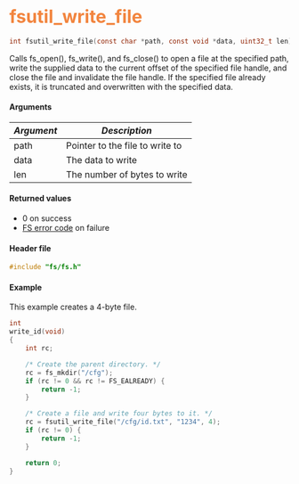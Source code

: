 ## <font color="#F2853F" style="font-size:24pt">fsutil\_write\_file</font>

```c
int fsutil_write_file(const char *path, const void *data, uint32_t len)
```

Calls fs\_open(), fs\_write(), and fs\_close() to open a file at the specified path, write the supplied data to the current offset of the specified file handle, and close the file and invalidate the file handle.  If the specified file already exists, it is truncated and overwritten with the specified data.

#### Arguments

| *Argument* | *Description* |
|-----------|-------------|
| path |  Pointer to the file to write to |
| data |  The data to write |
| len |  The number of bytes to write |

#### Returned values

* 0 on success
* [FS error code](fs_return_codes.md) on failure

#### Header file

```c
#include "fs/fs.h"
```

#### Example

This example creates a 4-byte file.

```c
int
write_id(void)
{
    int rc;

    /* Create the parent directory. */
    rc = fs_mkdir("/cfg");
    if (rc != 0 && rc != FS_EALREADY) {
        return -1;
    }

    /* Create a file and write four bytes to it. */
    rc = fsutil_write_file("/cfg/id.txt", "1234", 4);
    if (rc != 0) {
        return -1;
    }

    return 0;
}
```
